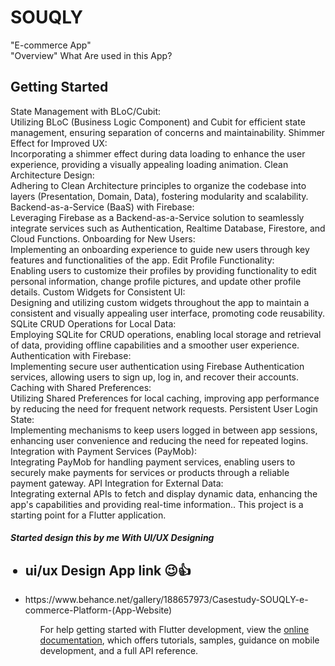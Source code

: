 # SOUQLY 
"E-commerce App"
<br>
"Overview" What Are used in this App? 
<br>
## Getting Started
State Management with BLoC/Cubit:<br>
Utilizing BLoC (Business Logic Component) and Cubit for efficient state management, ensuring separation of concerns and maintainability.
Shimmer Effect for Improved UX:<br>
Incorporating a shimmer effect during data loading to enhance the user experience, providing a visually appealing loading animation.
Clean Architecture Design:<br>
Adhering to Clean Architecture principles to organize the codebase into layers (Presentation, Domain, Data), fostering modularity and scalability.
Backend-as-a-Service (BaaS) with Firebase:<br>
Leveraging Firebase as a Backend-as-a-Service solution to seamlessly integrate services such as Authentication, Realtime Database, Firestore, and Cloud Functions.
Onboarding for New Users:<br>
Implementing an onboarding experience to guide new users through key features and functionalities of the app.
Edit Profile Functionality:<br>
Enabling users to customize their profiles by providing functionality to edit personal information, change profile pictures, and update other profile details.
Custom Widgets for Consistent UI:<br>
Designing and utilizing custom widgets throughout the app to maintain a consistent and visually appealing user interface, promoting code reusability.
SQLite CRUD Operations for Local Data:<br>
Employing SQLite for CRUD operations, enabling local storage and retrieval of data, providing offline capabilities and a smoother user experience.
Authentication with Firebase:<br>
Implementing secure user authentication using Firebase Authentication services, allowing users to sign up, log in, and recover their accounts.
Caching with Shared Preferences:<br>
Utilizing Shared Preferences for local caching, improving app performance by reducing the need for frequent network requests.
Persistent User Login State:<br>
Implementing mechanisms to keep users logged in between app sessions, enhancing user convenience and reducing the need for repeated logins.
Integration with Payment Services (PayMob):<br>
Integrating PayMob for handling payment services, enabling users to securely make payments for services or products through a reliable payment gateway.
API Integration for External Data:<br>
Integrating external APIs to fetch and display dynamic data, enhancing the app's capabilities and providing real-time information..
This project is a starting point for a Flutter application.
<h5>Started design this by me With UI/UX Designing</h5>
<ul>
<h2> <li> ui/ux Design App link 😉👍</li></h2>
    <li> https://www.behance.net/gallery/188657973/Casestudy-SOUQLY-e-commerce-Platform-(App-Website)</li>
  <ul>


For help getting started with Flutter development, view the
[online documentation](https://docs.flutter.dev/), which offers tutorials,
samples, guidance on mobile development, and a full API reference.
